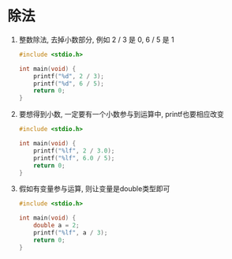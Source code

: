 # 除法

1. 整数除法, 去掉小数部分, 例如 2 / 3 是 0, 6 / 5 是 1

   ```c
   #include <stdio.h>
   
   int main(void) {
       printf("%d", 2 / 3);
       printf("%d", 6 / 5);
       return 0;
   }
   ```

2. 要想得到小数, 一定要有一个小数参与到运算中, printf也要相应改变

   ```c
   #include <stdio.h>
   
   int main(void) {
       printf("%lf", 2 / 3.0);
       printf("%lf", 6.0 / 5);
       return 0;
   }
   ```

3. 假如有变量参与运算, 则让变量是double类型即可

   ```c
   #include <stdio.h>
   
   int main(void) {
       double a = 2;
       printf("%lf", a / 3);
       return 0;
   }
   ```

   

